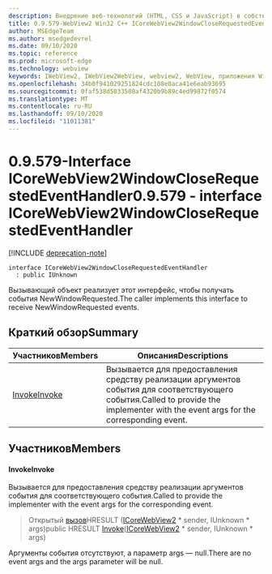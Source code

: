 ```yaml
---
description: Внедрение веб-технологий (HTML, CSS и JavaScript) в собственные приложения с помощью элемента управления Microsoft Edge WebView2
title: 0.9.579-WebView2 Win32 C++ ICoreWebView2WindowCloseRequestedEventHandler
author: MSEdgeTeam
ms.author: msedgedevrel
ms.date: 09/10/2020
ms.topic: reference
ms.prod: microsoft-edge
ms.technology: webview
keywords: IWebView2, IWebView2WebView, webview2, WebView, приложения Win32, Win32, EDGE, ICoreWebView2, ICoreWebView2Controller, управление браузером, EDGE HTML, ICoreWebView2WindowCloseRequestedEventHandler
ms.openlocfilehash: 34b0f941029251824cdc108e0aca41e6eab93695
ms.sourcegitcommit: 0faf538d5033508af4320b9b89c4ed99872f0574
ms.translationtype: MT
ms.contentlocale: ru-RU
ms.lasthandoff: 09/10/2020
ms.locfileid: "11011381"
---
```

# <span data-ttu-id="4b031-104">0.9.579-Interface ICoreWebView2WindowCloseRequestedEventHandler</span><span class="sxs-lookup"><span data-stu-id="4b031-104">0.9.579 - interface ICoreWebView2WindowCloseRequestedEventHandler</span></span> 

[!INCLUDE [deprecation-note](../../includes/deprecation-note.md)]

```
interface ICoreWebView2WindowCloseRequestedEventHandler
  : public IUnknown
```

<span data-ttu-id="4b031-105">Вызывающий объект реализует этот интерфейс, чтобы получать события NewWindowRequested.</span><span class="sxs-lookup"><span data-stu-id="4b031-105">The caller implements this interface to receive NewWindowRequested events.</span></span>

## <span data-ttu-id="4b031-106">Краткий обзор</span><span class="sxs-lookup"><span data-stu-id="4b031-106">Summary</span></span>

 <span data-ttu-id="4b031-107">Участников</span><span class="sxs-lookup"><span data-stu-id="4b031-107">Members</span></span>                        | <span data-ttu-id="4b031-108">Описания</span><span class="sxs-lookup"><span data-stu-id="4b031-108">Descriptions</span></span>
--------------------------------|---------------------------------------------
[<span data-ttu-id="4b031-109">Invoke</span><span class="sxs-lookup"><span data-stu-id="4b031-109">Invoke</span></span>](#invoke) | <span data-ttu-id="4b031-110">Вызывается для предоставления средству реализации аргументов события для соответствующего события.</span><span class="sxs-lookup"><span data-stu-id="4b031-110">Called to provide the implementer with the event args for the corresponding event.</span></span>

## <span data-ttu-id="4b031-111">Участников</span><span class="sxs-lookup"><span data-stu-id="4b031-111">Members</span></span>

#### <span data-ttu-id="4b031-112">Invoke</span><span class="sxs-lookup"><span data-stu-id="4b031-112">Invoke</span></span> 

<span data-ttu-id="4b031-113">Вызывается для предоставления средству реализации аргументов события для соответствующего события.</span><span class="sxs-lookup"><span data-stu-id="4b031-113">Called to provide the implementer with the event args for the corresponding event.</span></span>

> <span data-ttu-id="4b031-114">Открытый [вызов](#invoke)HRESULT ([ICoreWebView2](icorewebview2.md) \* sender, IUnknown \* args)</span><span class="sxs-lookup"><span data-stu-id="4b031-114">public HRESULT [Invoke](#invoke)([ICoreWebView2](icorewebview2.md) \* sender, IUnknown \* args)</span></span>

<span data-ttu-id="4b031-115">Аргументы события отсутствуют, а параметр args — null.</span><span class="sxs-lookup"><span data-stu-id="4b031-115">There are no event args and the args parameter will be null.</span></span>

